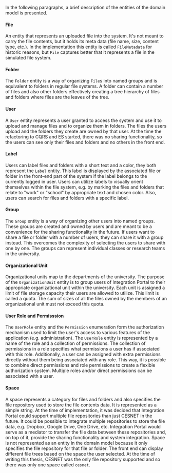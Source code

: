In the following paragraphs, a brief description of the entities of the domain model is presented. 

#### File
An entity that represents an uploaded file into the system. It's not meant to carry the file contents, but it holds its meta data (file name, size, content type, etc.). In the implementation this entity is called `FileMetadata` for historic reasons, but `File` captures better that it represents a file in the simulated file system.

#### Folder
The `Folder` entity is a way of organizing `File`s into named groups and is equivalent to folders in regular file systems. A folder can contain a number of files and also other folders effectively creating a tree hierarchy of files and folders where files are the leaves of the tree.

#### User
A `User` entity represents a user granted to access the system and use it to upload and manage files and to organize them in folders. The files the users upload and the folders they create are owned by that user. At the time the refactoring to CQRS and ES started, there was no sharing functionality, so the users can see only their files and folders and no others in the front end.

#### Label
Users can label files and folders with a short text and a color, they both represent the `Label` entity. This label is displayed by the associated file or folder in the front-end part of the system if the label belongs to the currently logged in user. Users can utilize labels to visually orient themselves within the file system, e.g. by marking the files and folders that relate to "work" or "school" by appropriate text and chosen color. Also, users can search for files and folders with a specific label.

#### Group
The `Group` entity is a way of organizing other users into named groups. These groups are created and owned by users and are meant to be a convenience for the sharing functionality in the future. If users want to share a file or folder with a number of users, they can share it with a group instead. This overcomes the complexity of selecting the users to share with one by one. The groups can represent individual classes or research teams in the university.

#### Organizational Unit
Organizational units map to the departments of the university. The purpose of the `OrganizationUnit` entity is to group users of Integration Portal to their appropriate organizational unit within the university. Each unit is assigned a limit of file storage capacity their users are allowed to utilize. This limit is called a quota. The sum of sizes of all the files owned by the members of an organizational unit must not exceed this quota.

#### User Role and Permisssion
The `UserRole` entity and the `Permission` enumeration form the authorization mechanism used to limit the user's access to various features of the application (e.g. administration). The `UserRole` entity is represented by a name of the role and a collection of permissions. The collection of permissions in a role specifies what permissions a user has if associated with this role. Additionally, a user can be assigned with extra permissions directly without them being associated with any role. This way, it is possible to combine direct permissions and role permissions to create a flexible authorization system. Multiple roles and/or direct permissions can be associated with a user.

#### Space
A space represents a category for files and folders and also specifies the file repository used to store the file contents data. It is represented as a simple string. At the time of implementation, it was decided that Integration Portal could support multiple file repositories than just CESNET in the future. It could be possible to integrate multiple repositories to store the file data, e.g. Dropbox, Google Drive, One Drive, etc. Integration Portal would serve as a mediator to transfer the file data between these repositories and, on top of it, provide the sharing functionality and system integration. Space is not represented as an entity in the domain model because it only specifies the file repository for that file or folder. The front end can display different file trees based on the space the user selected. At the time of writing this thesis, CESNET was the only file repository supported and so there was only one space called `cesnet`.